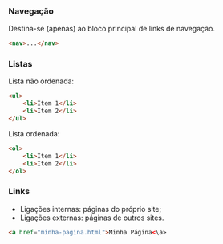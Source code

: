 ### Navegação

Destina-se (apenas) ao bloco principal de links de navegação.

~~~ html
<nav>...</nav>
~~~

### Listas

Lista não ordenada:

~~~ html
<ul>
	<li>Item 1</li>
	<li>Item 2</li>
</ul>
~~~

Lista ordenada:

~~~ html
<ol>
	<li>Item 1</li>
	<li>Item 2</li>
</ol>
~~~

### Links

- Ligações internas: páginas do próprio site;
- Ligações externas: páginas de outros sites.

~~~ html
<a href="minha-pagina.html">Minha Página<\a>
~~~
